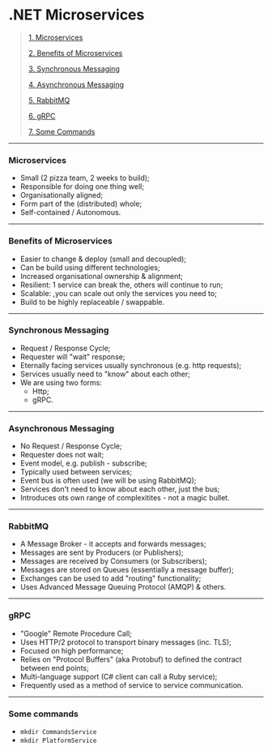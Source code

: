 # **.NET Microservices**

>[1. Microservices](#microservices)
>
>[2. Benefits of Microservices](#benefits-of-microservices)
>
>[3. Synchronous Messaging](#synchronous-messaging)
>
>[4. Asynchronous Messaging](#asynchronous-messaging)
>
>[5. RabbitMQ](#rabbitmq)
>
>[6. gRPC](#grpc)
>
>[7. Some Commands](#some-commands)
>

---

### **Microservices**

- Small (2 pizza team, 2 weeks to build);
- Responsible for doing one thing well;
- Organisationally aligned;
- Form part of the (distributed) whole;
- Self-contained / Autonomous.

---

### **Benefits of Microservices**

- Easier to change & deploy (small and decoupled);
- Can be build using different technologies;
- Increased organisational ownership & alignment;
- Resilient: 1 service can break the, others will continue to run;
- Scalable: ,you can scale out only the services you need to;
- Build to be highly replaceable / swappable.

---

### **Synchronous Messaging**

- Request / Response Cycle;
- Requester will "wait" response;
- Eternally facing services usually synchronous (e.g. http requests);
- Services usually need to "know" about each other;
- We are using two forms:
    - Http;
    - gRPC.

---

### **Asynchronous Messaging**

- No Request / Response Cycle;
- Requester does not wait;
- Event model, e.g. publish - subscribe;
- Typically used between services;
- Event bus is often used (we will be using RabbitMQ);
- Services don't need to know about each other, just the bus;
- Introduces ots own range of complexitites - not a magic bullet.

---

### **RabbitMQ**

- A Message Broker - it accepts and forwards messages;
- Messages are sent by Producers (or Publishers);
- Messages are received by Consumers (or Subscribers);
- Messages are stored on Queues (essentially a message buffer);
- Exchanges can be used to add "routing" functionality;
- Uses Advanced Message Queuing Protocol (AMQP) & others.

---

### **gRPC**

- "Google" Remote Procedure Call;
- Uses HTTP/2 protocol to transport binary messages (inc. TLS);
- Focused on high performance;
- Relies on "Protocol Buffers" (aka Protobuf) to defined the contract between end points;
- Multi-language support (C# client can call a Ruby service);
- Frequently used as a method of service to service communication.

---

### **Some commands**

- ```mkdir CommandsService```
- ```mkdir PlatformService```